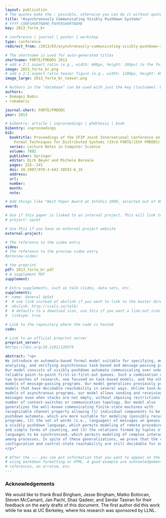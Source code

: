 ```yaml
---
layout: publication
# The quotes make the : possible, otherwise you can do it without quotes
title: "Asynchronously Communicating Visibly Pushdown Systems"
# YYYY_CONFSHORTNAME_PAPERSHORTNAME
key: 2013_forte_br

# conference | journal | poster | workshop
type: conference
redirect_from: /2013/03/asynchronously-communicating-visibly-pushdown-systems

# The shortname is used for auto-generated titles
shortname: FORTE/FMOODS 2013
# add a 2:1 aspect ratio (e.g., width: 400px, height: 200px) to the folder /assets/images/papers/
image: 2013_forte_br.png
# add a 2:1 aspect ratio teaser figure (e.g., width: 1200px, height: 600px) to the folder /assets/images/papers/
image_large: 2013_forte_br_teaser.png

# Authors in the "database" can be used with just the key (lastname). Others can be written properly.
authors:
- Domagoj Babic
- rakamaric

journal-short: FORTE/FMOODS
year: 2013

# bibentry: article | inproceedings | phdthesis | book
bibentry: inproceedings
bib:
  booktitle: Proceedings of the IFIP Joint International Conference on
    Formal Techniques for Distributed Systems (33rd FORTE/15th FMOODS)
  series: Lecture Notes in Computer Science
  volume: 7892
  publisher: Springer
  editor: Dirk Beyer and Michele Boreale
  pages: 225--241
  doi: 10.1007/978-3-642-38592-6_16
  address:
  url:
  number:
  month:
  note:

# Add things like "Best Paper Award at InfoVis 2099, selected out of 4000 submissions"
award:

# Use if this paper is linked to an internal project. This will link to the project site
# project: upset

# Use this if you have an external project website
external-project:

# The reference to the video entry
video:
# The reference to the preview video entry
#preview-video:

# the preprint
pdf: 2013_forte_br.pdf
# A supplement PDF
supplement: 

# Extra supplements, such as talk slides, data sets, etc.
supplements:
#- name: General UpSet
#  # use link instead of abslink if you want to link to the master directory
#  abslink: http://vials.io/talk/
#  # defaults to a download icon, use this if you want a link-out icon
#  linksym: true

# Link to the repository where the code is hosted
code:

# Link to an official preprint server
preprint_server: 
#https://doi.org/10.1101/128579

abstract: "<p>
We introduce an automata-based formal model suitable for specifying, modeling,
analyzing, and verifying asynchronous task-based and message-passing programs.
Our model consists of visibly pushdown automata communicating over unbounded
reliable point-to-point first-in-first-out queues. Such a combination unifies
two branches of research, one focused on task-based models, and the other on
models of message-passing programs. Our model generalizes previously proposed
models that have decidable reachability in several ways. Unlike task-based
models of asynchronous programs, our model allows sending and receiving of
messages even when stacks are not empty, without imposing restrictions on the
number of context-switches or communication topology. Our model also
generalizes the well-known communicating finite-state machines with
recognizable channel property allowing (1) individual components to be visibly
pushdown automata, which are more suitable for modeling (possibly recursive)
programs, (2) the set of words (i.e., languages) of messages on queues to form
a visibly pushdown language, which permits modeling of remote procedure calls
and simple forms of counting, and (3) the relations formed by tuples of such
languages to be synchronized, which permits modeling of complex interactions
among processes. In spite of these generalizations, we prove that the composite
configuration and control-state reachability are still decidable for our model.
</p>"

# After the --- you can put information that you want to appear on the website
# using markdown formatting or HTML. A good example are acknowledgements, extra
# references, an erratum, etc.
---
```

### Acknowledgements

We would like to thank Brad Bingham, Jesse Bingham, Matko Botincan, Steven
McCamant, Jan Pachl, Shaz Qadeer, and Serdar Tasiran for their feedback on the
early drafts of this document. The first author did this work while he was at
UC Berkeley, where his research was sponsored by LLNL.

